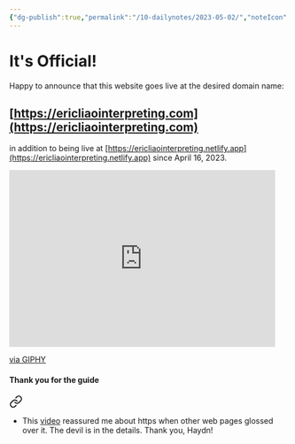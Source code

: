 ```yaml
---
{"dg-publish":true,"permalink":"/10-dailynotes/2023-05-02/","noteIcon":"2","created":"","updated":""}
---
```


# It's Official!
Happy to announce that this website goes live at the desired domain name:

## [https://ericliaointerpreting.com](https://ericliaointerpreting.com)

in addition to being live at [https://ericliaointerpreting.netlify.app](https://ericliaointerpreting.netlify.app) since April 16, 2023.

<iframe src="https://giphy.com/embed/26tOZ42Mg6pbTUPHW" width="480" height="320" frameBorder="0" class="giphy-embed" allowFullScreen></iframe><p><a href="https://giphy.com/gifs/26tOZ42Mg6pbTUPHW">via GIPHY</a></p>


#### Thank you for the guide

<div class="transclusion internal-embed is-loaded"><a class="markdown-embed-link" href="/netlify-with-go-daddy-domain-name/#22d624" aria-label="Open link"><svg xmlns="http://www.w3.org/2000/svg" width="24" height="24" viewBox="0 0 24 24" fill="none" stroke="currentColor" stroke-width="2" stroke-linecap="round" stroke-linejoin="round" class="svg-icon lucide-link"><path d="M10 13a5 5 0 0 0 7.54.54l3-3a5 5 0 0 0-7.07-7.07l-1.72 1.71"></path><path d="M14 11a5 5 0 0 0-7.54-.54l-3 3a5 5 0 0 0 7.07 7.07l1.71-1.71"></path></svg></a><div class="markdown-embed">



- This [video](https://www.youtube.com/watch?v=qlrCptpwtgs) reassured me about https when other web pages glossed over it. The devil is in the details. Thank you, Haydn! 

</div></div>

